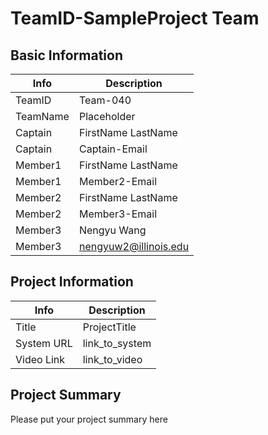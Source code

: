 # TeamID-SampleProject Team

## Basic Information

|   Info      |        Description     |
| ----------- | ---------------------- |
| TeamID      |         Team-040       |
| TeamName    |        Placeholder     |
| Captain     |   FirstName LastName   |
| Captain     |      Captain-Email     |
| Member1     |   FirstName LastName   |
| Member1     |      Member2-Email     |
| Member2     |   FirstName LastName   |
| Member2     |      Member3-Email     |
| Member3     |      Nengyu Wang       |
| Member3     | nengyuw2@illinois.edu  |

## Project Information

|   Info      |        Description     |
| ----------- | ---------------------- |
|  Title      |       ProjectTitle     |
| System URL  |      link_to_system    |
| Video Link  |      link_to_video     |

## Project Summary
Please put your project summary here
